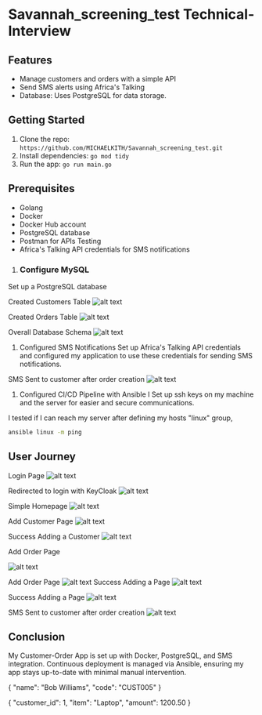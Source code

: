 # Savannah_screening_test Technical-Interview

## Features

- Manage customers and orders with a simple API
- Send SMS alerts using Africa's Talking
- Database: Uses PostgreSQL for data storage.

## Getting Started

1. Clone the repo: `https://github.com/MICHAELKITH/Savannah_screening_test.git `
2. Install dependencies: `go mod tidy`
3. Run the app: `go run main.go`


## Prerequisites
- Golang
- Docker
- Docker Hub account
- PostgreSQL database
- Postman for APIs Testing 
- Africa's Talking API credentials for SMS notifications



1. ### Configure MySQL
Set up a  PostgreSQL database

Created Customers Table
![alt text](images/customers.png)

Created Orders Table
![alt text](images/orderstable.png)

Overall Database Schema
![alt text](<images/Overal.png>)

1. Configured SMS Notifications
Set up Africa's Talking API credentials and configured my application to use these credentials for sending SMS notifications.

SMS Sent to customer after order creation
![alt text](images/sms.png)

1.  Configured CI/CD Pipeline with Ansible
I Set up ssh keys on my machine and the server for easier and secure communications.

I tested if I can reach my server after defining my hosts "linux" group,
```sh
ansible linux -m ping
```


## User Journey
Login Page
![alt text](screenshots/Login-page.png)

Redirected to login with KeyCloak
![alt text](screenshots/login-redirect.png)

Simple Homepage
![alt text](images/homepage.png)

Add Customer Page
![alt text](images/customerpage.png)

Success Adding a Customer
![alt text](images/customersucces.png)

Add Order Page

![alt text](images/orderspage.png)



Add Order Page
![alt text](images/order_added.png)
Success Adding a Page
![alt text](images/ordersuccess.png)

Success Adding a Page
![alt text](images/addneworder.png)

SMS Sent to customer after order creation
![alt text](images/sms2.png)


## Conclusion
My Customer-Order App is set up with Docker, PostgreSQL, and SMS integration. Continuous deployment is managed via Ansible, ensuring my app stays up-to-date with minimal manual intervention.




{
	"name": "Bob Williams",
	"code": "CUST005"
}
  
  {
	"customer_id": 1,
	"item": "Laptop",
	"amount": 1200.50
  }